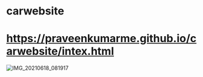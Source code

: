 # carwebsite
# https://praveenkumarme.github.io/carwebsite/intex.html


![IMG_20210618_081917](https://user-images.githubusercontent.com/86655048/127254397-2064a0d8-f09c-4d9b-920c-9b219e2b3174.JPG)


